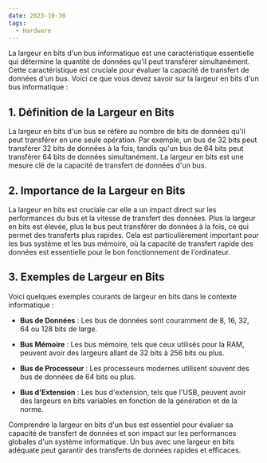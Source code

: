 ```yaml
---
date: 2023-10-30
tags:
  - Hardware
---
```


La largeur en bits d'un bus informatique est une caractéristique essentielle qui détermine la quantité de données qu'il peut transférer simultanément. Cette caractéristique est cruciale pour évaluer la capacité de transfert de données d'un bus. Voici ce que vous devez savoir sur la largeur en bits d'un bus informatique :

## **1. Définition de la Largeur en Bits**

La largeur en bits d'un bus se réfère au nombre de bits de données qu'il peut transférer en une seule opération. Par exemple, un bus de 32 bits peut transférer 32 bits de données à la fois, tandis qu'un bus de 64 bits peut transférer 64 bits de données simultanément. La largeur en bits est une mesure clé de la capacité de transfert de données d'un bus.

## **2. Importance de la Largeur en Bits**

La largeur en bits est cruciale car elle a un impact direct sur les performances du bus et la vitesse de transfert des données. Plus la largeur en bits est élevée, plus le bus peut transférer de données à la fois, ce qui permet des transferts plus rapides. Cela est particulièrement important pour les bus système et les bus mémoire, où la capacité de transfert rapide des données est essentielle pour le bon fonctionnement de l'ordinateur.

## **3. Exemples de Largeur en Bits**

Voici quelques exemples courants de largeur en bits dans le contexte informatique :

- **Bus de Données** : Les bus de données sont couramment de 8, 16, 32, 64 ou 128 bits de large.

- **Bus Mémoire** : Les bus mémoire, tels que ceux utilisés pour la RAM, peuvent avoir des largeurs allant de 32 bits à 256 bits ou plus.

- **Bus de Processeur** : Les processeurs modernes utilisent souvent des bus de données de 64 bits ou plus.

- **Bus d'Extension** : Les bus d'extension, tels que l'USB, peuvent avoir des largeurs en bits variables en fonction de la génération et de la norme.

Comprendre la largeur en bits d'un bus est essentiel pour évaluer sa capacité de transfert de données et son impact sur les performances globales d'un système informatique. Un bus avec une largeur en bits adéquate peut garantir des transferts de données rapides et efficaces.
